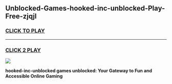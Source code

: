 
## Unblocked-Games-hooked-inc-unblocked-Play-Free-zjqjl
<h3>
<a href="https://premium76.site?title=hooked-inc-unblocked&ref=12A">CLICK TO PLAY</a></h3>
<hr>

<h3>
<a href="https://premium76.site?title=hooked-inc-unblocked&ref=12A">CLICK 2 PLAY</a>
  
</h3>

<a href="https://premium76.site?title=hooked-inc-unblocked&ref=12A"><img src="https://clearcache.store/games.png"></a>


**hooked-inc-unblocked games unblocked: Your Gateway to Fun and Accessible Online Gaming**
